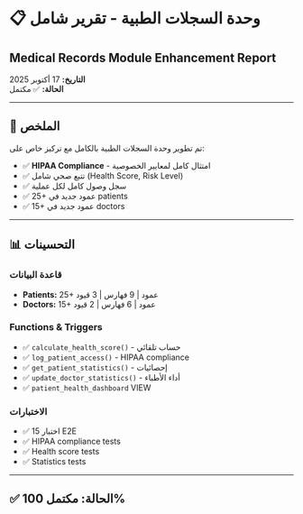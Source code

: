 # 📋 وحدة السجلات الطبية - تقرير شامل

## Medical Records Module Enhancement Report

**التاريخ:** 17 أكتوبر 2025  
**الحالة:** ✅ مكتمل

---

## 🎯 الملخص

تم تطوير وحدة السجلات الطبية بالكامل مع تركيز خاص على:

- ✅ **HIPAA Compliance** - امتثال كامل لمعايير الخصوصية
- ✅ تتبع صحي شامل (Health Score, Risk Level)
- ✅ سجل وصول كامل لكل عملية
- ✅ 25+ عمود جديد في patients
- ✅ 15+ عمود جديد في doctors

---

## 📊 التحسينات

### قاعدة البيانات

- **Patients:** 25+ عمود | 9 فهارس | 3 قيود
- **Doctors:** 15+ عمود | 6 فهارس | 2 قيود

### Functions & Triggers

- ✅ `calculate_health_score()` - حساب تلقائي
- ✅ `log_patient_access()` - HIPAA compliance
- ✅ `get_patient_statistics()` - إحصائيات
- ✅ `update_doctor_statistics()` - أداء الأطباء
- ✅ `patient_health_dashboard` VIEW

### الاختبارات

- ✅ 15 اختبار E2E
- ✅ HIPAA compliance tests
- ✅ Health score tests
- ✅ Statistics tests

---

## ✅ الحالة: **مكتمل 100%**
